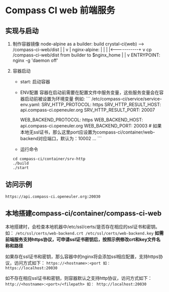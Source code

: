 # Compass CI web 前端服务

## 实现与启动
   1. 制作容器镜像
      node-alpine as a builder:       build crystal-ci(web) --> /compass-ci-web/dist
				           |		|
					   v      	|
		  nginx-alpine:	    	   |
					   |		|
					   |<-----------+
					   v
				      cp /compass-ci-web/dist from builder to $nginx_home
					   |
					   |
					   v
					ENTRYPOINT:
						nginx -g 'daemon off'

   2. 容器启动
      - start: 启动容器

      - ENV配置
        容器在启动前需要在配置文件中服务变量，这些服务变量会在容器启动前被设置为环境变量
	例如:
	```
	/etc/compass-ci/service/service-env.yaml:
		SRV_HTTP_PROTOCOL: https
		SRV_HTTP_RESULT_HOST: api.compass-ci.openeuler.org
		SRV_HTTP_RESULT_PORT: 20007

		WEB_BACKEND_PROTOCOL: https
		WEB_BACKEND_HOST: api.compass-ci.openeuler.org
		WEB_BACKEND_PORT: 20003 # 如果本地无ssl证书，那么这里port应设置为compass-ci/container/web-backend对应端口，默认为：10002
		...
	```
      - 运行命令
      ```
      cd compass-ci/container/srv-http
      ./build
      ./start
      ```


## 访问示例
   ```
   https://api.compass-ci.openeuler.org:20030
   ```

## 本地搭建compass-ci/container/compass-ci-web
   本地搭建时，会检查本地机器中/etc/ssl/certs/是否存在相应的ssl证书和密钥。如：
	```
	/etc/ssl/certs/web-backend.crt
	/etc/ssl/certs/web-backend.key
	```
   **如需前端服务支持https协议，可申请ssl证书密钥后，按照示例修改crt和key文件名称和路径**

   如果存在ssl证书和密钥，那么容器中的nginx将会添加ssl相应配置，支持https协议，访问方式如下：
	```
	https://<hostname>:<port
	如： https://localhost:20030
	```

   如不存在相应ssl证书和密钥，则容器默认之支持http协议，访问方式如下：
	```
	http://<hostname>:<port>/<filepath>
	如： http://localhost:20030
	```
